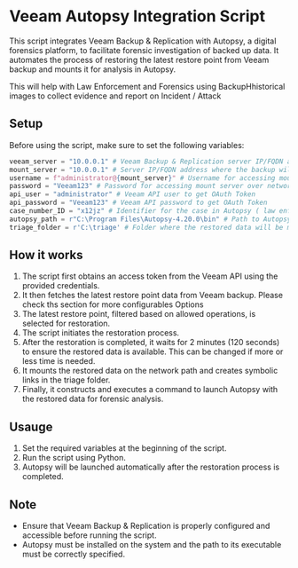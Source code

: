 # Veeam Autopsy Integration Script

This script integrates Veeam Backup & Replication with Autopsy, a digital forensics platform, to facilitate forensic investigation of backed up data. It automates the process of restoring the latest restore point from Veeam backup and mounts it for analysis in Autopsy.

This will help with Law Enforcement and Forensics using BackupHhistorical images to collect evidence and report on Incident / Attack

## Setup
Before using the script, make sure to set the following variables:

```python
veeam_server = "10.0.0.1" # Veeam Backup & Replication server IP/FQDN address
mount_server = "10.0.0.1" # Server IP/FQDN address where the backup will be mounted
username = f"administrator@{mount_server}" # Username for accessing mount server , we using $ share
password = "Veeam123" # Password for accessing mount server over network $ share
api_user = "administrator" # Veeam API user to get OAuth Token
api_password = "Veeam123" # Veeam API password to get OAuth Token
case_number_ID = "x12jz" # Identifier for the case in Autopsy ( law enforecemnt or internal Incident ID)
autopsy_path = r"C:\Program Files\Autopsy-4.20.0\bin" # Path to Autopsy installation directory
triage_folder = r'C:\triage' # Folder where the restored data will be mounted for analysis on local Server & CASE files
```

## How it works 
1. The script first obtains an access token from the Veeam API using the provided credentials.
2. It then fetches the latest restore point data from Veeam backup. Please check ths section for more configurables Options
3. The latest restore point, filtered based on allowed operations, is selected for restoration.
4. The script initiates the restoration process.
5. After the restoration is completed, it waits for 2 minutes (120 seconds) to ensure the restored data is available. This can be changed if more or less time is needed.
6. It mounts the restored data on the network path and creates symbolic links in the triage folder.
7. Finally, it constructs and executes a command to launch Autopsy with the restored data for forensic analysis.

## Usauge 
1. Set the required variables at the beginning of the script.
2. Run the script using Python.
3. Autopsy will be launched automatically after the restoration process is completed.

## Note 
- Ensure that Veeam Backup & Replication is properly configured and accessible before running the script.
- Autopsy must be installed on the system and the path to its executable must be correctly specified.
